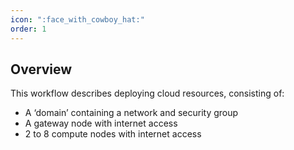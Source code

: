 ```yaml
---
icon: ":face_with_cowboy_hat:"
order: 1
---
```

## Overview
This workflow describes deploying cloud resources, consisting of:

- A ‘domain’ containing a network and security group
- A gateway node with internet access
- 2 to 8 compute nodes with internet access


